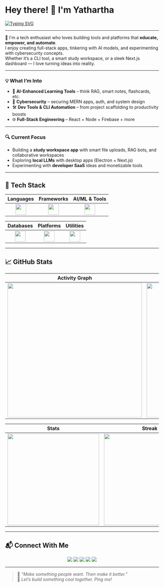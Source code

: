 # Hey there! 👋 I'm Yathartha

[![Typing SVG](https://readme-typing-svg.demolab.com?font=Fira+Code&pause=1000&color=00F7EF&center=true&vCenter=true&width=435&lines=Full-Stack+MERN+Developer;Security+and+AI+Explorer;Builder+of+Dev+Tools+%F0%9F%94%A7;Edtech+and+Productivity+Geek)](https://git.io/typing-svg)

---

🚀 I'm a tech enthusiast who loves building tools and platforms that **educate, empower, and automate**.  
I enjoy creating full-stack apps, tinkering with AI models, and experimenting with cybersecurity concepts.  
Whether it’s a CLI tool, a smart study workspace, or a sleek Next.js dashboard — I love turning ideas into reality.

---

### 💡 What I’m Into
- 🧠 **AI-Enhanced Learning Tools** – think RAG, smart notes, flashcards, etc.
- 🔐 **Cybersecurity** – securing MERN apps, auth, and system design
- 🛠️ **Dev Tools & CLI Automation** – from project scaffolding to productivity boosts
- 🌐 **Full-Stack Engineering** – React + Node + Firebase + more

---

### 🔍 Current Focus
- Building a **study workspace app** with smart file uploads, RAG bots, and collaborative workspaces
- Exploring **local LLMs** with desktop apps (Electron + Next.js)
- Experimenting with **developer SaaS** ideas and monetizable tools

---

## 🧰 Tech Stack

<div align="center">

| Languages | Frameworks | AI/ML & Tools |
|:---------:|:----------:|:-------------:|
| <img src="https://skillicons.dev/icons?i=js,ts,python,c,cpp,bash" height="35"/> | <img src="https://skillicons.dev/icons?i=react,nextjs,nodejs,express,tailwind,firebase" height="35"/> | <img src="https://skillicons.dev/icons?i=pytorch,tensorflow,vite" height="35"/> |

| Databases | Platforms | Utilities |
|:---------:|:---------:|:---------:|
| <img src="https://skillicons.dev/icons?i=mongodb,mysql,sqlite" height="35"/> | <img src="https://skillicons.dev/icons?i=vercel,netlify,github" height="35"/> | <img src="https://skillicons.dev/icons?i=git,vscode,docker,figma,anaconda" height="35"/> |

</div>

---

## 📈 GitHub Stats

<div align="center">

| Activity Graph | Profile Summary |
|:--------------:|:---------------:|
| <img src="https://github-readme-activity-graph.vercel.app/graph?username=Yathartha19&theme=tokyo-night&hide_border=true&area=true" width="440"/> | <img src="http://github-profile-summary-cards.vercel.app/api/cards/profile-details?username=Yathartha19&theme=tokyonight" width="440"/> |

| Stats | Streak | Top Languages |
|:-----:|:------:|:-------------:|
| <img src="https://github-readme-stats.vercel.app/api?username=Yathartha19&show_icons=true&theme=tokyonight&hide=stars" width="300"/> | <img src="https://github-readme-streak-stats.herokuapp.com?user=Yathartha19&theme=tokyonight" width="300"/> | <img src="https://github-readme-stats.vercel.app/api/top-langs/?username=Yathartha19&layout=compact&theme=tokyonight" width="300"/> |

</div>

---

## 📬 Connect With Me

<p align="center">
  <a href="mailto:yathartha@example.com"><img src="https://img.shields.io/badge/Email-red?style=flat-square&logo=gmail&logoColor=white"></a>
  <a href="https://linkedin.com/in/YOUR_LINK"><img src="https://img.shields.io/badge/LinkedIn-blue?style=flat-square&logo=linkedin&logoColor=white"></a>
  <a href="https://discordapp.com/users/YOUR_ID"><img src="https://img.shields.io/badge/Discord-7289da?style=flat-square&logo=discord&logoColor=white"></a>
  <a href="https://x.com/YOUR_ID"><img src="https://img.shields.io/badge/X-000000?style=flat-square&logo=x&logoColor=white"></a>
  <a href="https://github.com/Yathartha19"><img src="https://img.shields.io/badge/GitHub-181717?style=flat-square&logo=github&logoColor=white"></a>
</p>

---

> 🎯 *“Make something people want. Then make it better.”*  
> 🧪 *Let’s build something cool together. Ping me!*

